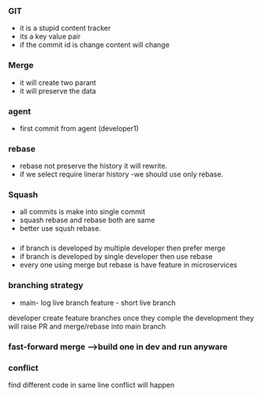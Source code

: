 ### GIT 
* it is a stupid content tracker
* its a key value pair 
* if the commit id is change content will change
### Merge
* it will create two parant
* it will preserve the data
### agent
* first commit from agent (developer1)
### rebase 
* rebase not preserve the history it will rewrite.
* if we select require linerar history -we should use only rebase.

### Squash
* all commits is make into single commit
* squash rebase and rebase both are same 
* better use sqush rebase.
###
* if branch is developed by multiple developer then prefer merge
* if branch is developed by single developer then use rebase
* every one using merge but rebase is have feature in microservices
### branching strategy
* main- log live branch 
feature - short live branch

developer create feature branches once they comple the development they will raise PR and merge/rebase into main branch
### fast-forward merge -->build one in dev and run anyware

### conflict
find different code in same line conflict will happen